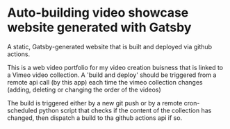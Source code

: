 # Auto-building video showcase website generated with Gatsby
A static, Gatsby-generated website that is built and deployed via github actions.

This is a web video portfolio for my video creation buisness that is linked to a Vimeo video collection. A 'build and deploy' should be triggered from a remote api call (<a ref=https://github.com/goulchen/vimeo_channel_update_checker>by this app</a>) each time the vimeo collection changes (adding, deleting or changing the order of the videos)

The build is triggered either by a new git push or by a remote cron-scheduled python script that checks if the content of the collection has changed, then dispatch a build to tha github actions api if so.



